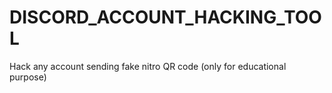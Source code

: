 # DISCORD_ACCOUNT_HACKING_TOOL
Hack any account sending fake nitro QR code (only for educational purpose)
